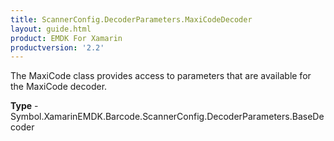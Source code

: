 ```yaml
---
title: ScannerConfig.DecoderParameters.MaxiCodeDecoder
layout: guide.html 
product: EMDK For Xamarin 
productversion: '2.2' 
---
```

The MaxiCode class provides access to parameters that are available for the MaxiCode decoder.

**Type** - Symbol.XamarinEMDK.Barcode.ScannerConfig.DecoderParameters.BaseDecoder



